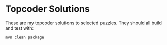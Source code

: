 
# Topcoder Solutions

These are my topcoder solutions to selected puzzles.  They should all build and test with:


`mvn clean package` 



